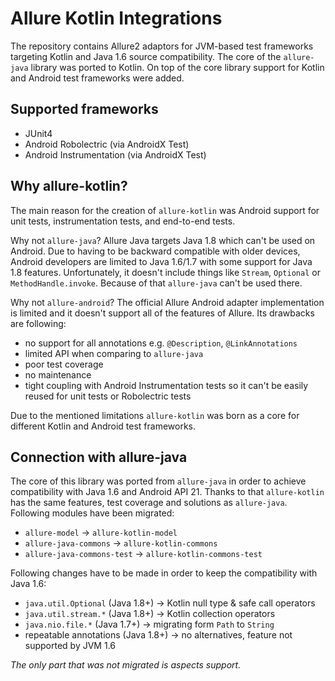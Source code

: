 # Allure Kotlin Integrations 

The repository contains Allure2 adaptors for JVM-based test frameworks targeting Kotlin and Java 1.6 source compatibility. The core of the `allure-java` library was ported to Kotlin. On top of the core library support for Kotlin and Android test frameworks were added.

## Supported frameworks
* JUnit4 
* Android Robolectric (via AndroidX Test)
* Android Instrumentation (via AndroidX Test)

## Why allure-kotlin?

The main reason for the creation of `allure-kotlin` was Android support for unit tests, instrumentation tests, and end-to-end tests. 

Why not `allure-java`? Allure Java targets Java 1.8 which can't be used on Android. Due to having to be backward compatible with older devices, Android developers are limited to Java 1.6/1.7 with some support for Java 1.8 features. Unfortunately, it doesn't include things like `Stream`, `Optional` or `MethodHandle.invoke`. Because of that `allure-java` can't be used there.


Why not `allure-android`? The official Allure Android adapter implementation is limited and it doesn't support all of the features of Allure. Its drawbacks are following:
* no support for all annotations e.g. `@Description`, `@LinkAnnotations`
* limited API when comparing to `allure-java`
* poor test coverage
* no maintenance
* tight coupling with Android Instrumentation tests so it can't be easily reused for unit tests or Robolectric tests

Due to the mentioned limitations `allure-kotlin` was born as a core for different Kotlin and Android test frameworks.

## Connection with allure-java

The core of this library was ported from `allure-java` in order to achieve compatibility with Java 1.6 and Android API 21. Thanks to that `allure-kotlin` has the same features, test coverage and solutions as `allure-java`. Following modules have been migrated:

* `allure-model` -> `allure-kotlin-model`
* `allure-java-commons` -> `allure-kotlin-commons`
* `allure-java-commons-test` -> `allure-kotlin-commons-test`

Following changes have to be made in order to keep the compatibility with Java 1.6: 
* `java.util.Optional` (Java 1.8+) -> Kotlin null type & safe call operators
* `java.util.stream.*` (Java 1.8+) -> Kotlin collection operators
* `java.nio.file.*` (Java 1.7+) -> migrating form `Path` to `String`
* repeatable annotations (Java 1.8+) -> no alternatives, feature not supported by JVM 1.6 

*The only part that was not migrated is aspects support.*



